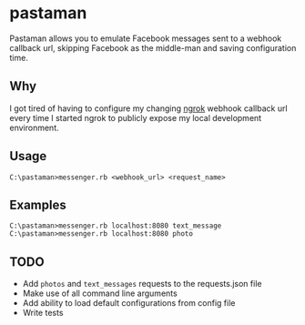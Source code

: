 # pastaman
Pastaman allows you to emulate Facebook messages sent to a webhook callback url, skipping Facebook as the middle-man and saving configuration time.

## Why
I got tired of having to configure my changing [ngrok](https://github.com/inconshreveable/ngrok) webhook callback url every time I started ngrok to publicly expose my local development environment.

## Usage
`C:\pastaman>messenger.rb <webhook_url> <request_name>`

## Examples
```
C:\pastaman>messenger.rb localhost:8080 text_message
C:\pastaman>messenger.rb localhost:8080 photo
```

## TODO
- Add `photos` and `text_messages` requests to the requests.json file
- Make use of all command line arguments
- Add ability to load default configurations from config file
- Write tests
